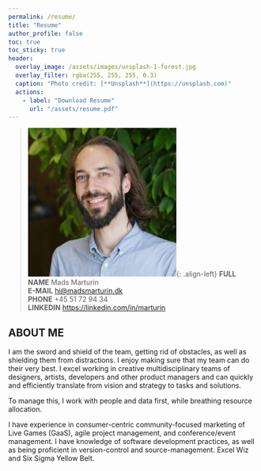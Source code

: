 ```yaml
---
permalink: /resume/
title: "Resume"
author_profile: false
toc: true
toc_sticky: true
header:
  overlay_image: /assets/images/unsplash-1-forest.jpg
  overlay_filter: rgba(255, 255, 255, 0.3)
  caption: "Photo credit: [**Unsplash**](https://unsplash.com)"
  actions:
    - label: "Download Resume"
      url: "/assets/resume.pdf"
---
```

> ![image-left](/assets/images/Marturin_face.jpg){: .align-left}
> **FULL NAME**
> Mads Marturin  
> **E-MAIL**
> <hi@madsmarturin.dk>  
> **PHONE**
> +45 51 72 94 34  
> **LINKEDIN**
> <https://linkedin.com/in/marturin>

## ABOUT ME
I am the sword and shield of the team, getting rid of obstacles, as well as shielding them from distractions. I enjoy making sure that my team can do their very best. I excel working in creative multidisciplinary teams of designers, artists, developers and other product managers and can quickly and efficiently translate from vision and strategy to tasks and solutions.

To manage this, I work with people and data first, while breathing resource allocation.

I have experience in consumer-centric community-focused marketing of Live Games (GaaS), agile project management, and conference/event management. I have knowledge of software development practices, as well as being proficient in version-control and source-management. Excel Wiz and Six Sigma Yellow Belt.
